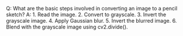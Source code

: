 Q: What are the basic steps involved in converting an image to a pencil sketch?
A: 1. Read the image. 2. Convert to grayscale. 3. Invert the grayscale image. 4. Apply Gaussian
blur. 5. Invert the blurred image. 6. Blend with the grayscale image using cv2.divide().
